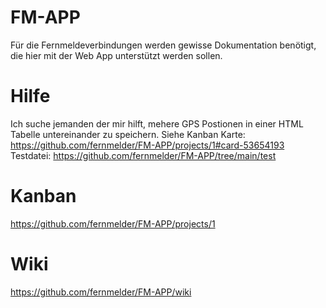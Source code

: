 # FM-APP
Für die Fernmeldeverbindungen werden gewisse Dokumentation benötigt, die hier mit der Web App unterstützt werden sollen.

# Hilfe
Ich suche jemanden der mir hilft, mehere GPS Postionen in einer HTML Tabelle untereinander zu speichern.
Siehe Kanban Karte: https://github.com/fernmelder/FM-APP/projects/1#card-53654193
Testdatei: https://github.com/fernmelder/FM-APP/tree/main/test

# Kanban
https://github.com/fernmelder/FM-APP/projects/1

# Wiki
https://github.com/fernmelder/FM-APP/wiki
